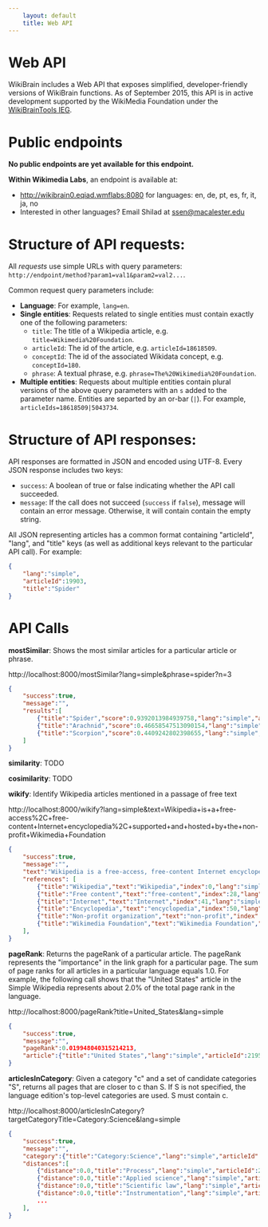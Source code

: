 ```yaml
---
    layout: default
    title: Web API
---
```

# Web API

WikiBrain includes a Web API that exposes simplified, developer-friendly versions of WikiBrain functions. 
As of September 2015, this API is in active development supported by the WikiMedia Foundation under the [WikiBrainTools IEG](https://meta.wikimedia.org/wiki/Grants:IEG/WikiBrainTools).

# Public endpoints

**No public endpoints are yet available for this endpoint.**

**Within Wikimedia Labs**, an endpoint is available  at:

* http://wikibrain0.eqiad.wmflabs:8080 for languages: en, de, pt, es, fr, it, ja, no
* Interested in other languages? Email Shilad at ssen@macalester.edu

# Structure of API requests:

All *requests* use simple URLs with query parameters:
    `http://endpoint/method?param1=val1&param2=val2...`.

Common request query parameters include:

* **Language**: For example, `lang=en`.
* **Single entities**: Requests related to single entities must contain exactly one of the following parameters:
  * `title`: The title of a Wikipedia article, e.g. `title=Wikimedia%20Foundation`.
  * `articleId`: The id of the article, e.g. `articleId=18618509`.
  * `conceptId`: The id of the associated Wikidata concept, e.g. `conceptId=180`.
  * `phrase`: A textual phrase, e.g. `phrase=The%20Wikimedia%20Foundation`.
* **Multiple entities**: Requests about multiple entities contain plural versions of the above query parameters with an `s` added to the parameter name. Entities are separted by an or-bar (`|`). For example, `articleIds=18618509|5043734`.

# Structure of API responses:

API responses are formatted in JSON and encoded using UTF-8. Every JSON response includes two keys:

 * `success`: A boolean of true or false indicating whether the API call succeeded.
 * `message`: If the call does not succeed (`success` if `false`), message will contain an error message. Otherwise, it will contain contain the empty string.

All JSON representing articles has a common format containing "articleId", "lang", and "title" keys (as well as additional keys relevant to the particular API call). For example:

```json
{
    "lang":"simple",
    "articleId":19903,
    "title":"Spider"
}
```

# API Calls

**mostSimilar**: Shows the most similar articles for a particular article or phrase.

http://localhost:8000/mostSimilar?lang=simple&phrase=spider?n=3

```json
{
    "success":true,
    "message":"",
    "results":[
        {"title":"Spider","score":0.9392013984939758,"lang":"simple","articleId":19903},
        {"title":"Arachnid","score":0.46658547513090154,"lang":"simple","articleId":22923},
        {"title":"Scorpion","score":0.4409242802398655,"lang":"simple","articleId":22045}
    ]
}
```

**similarity**: TODO


**cosimilarity**: TODO


**wikify**: Identify Wikipedia articles mentioned in a passage of free text

http://localhost:8000/wikify?lang=simple&text=Wikipedia+is+a+free-access%2C+free-content+Internet+encyclopedia%2C+supported+and+hosted+by+the+non-profit+Wikimedia+Foundation

```json
{
    "success":true,
    "message":"",
    "text":"Wikipedia is a free-access, free-content Internet encyclopedia, supported and hosted by the non-profit Wikimedia Foundation.",
    "references": [
        {"title":"Wikipedia","text":"Wikipedia","index":0,"lang":"simple","articleId":27263},
        {"title":"Free content","text":"free-content","index":28,"lang":"simple","articleId":129718},
        {"title":"Internet","text":"Internet","index":41,"lang":"simple","articleId":362},
        {"title":"Encyclopedia","text":"encyclopedia","index":50,"lang":"simple","articleId":217},
        {"title":"Non-profit organization","text":"non-profit","index":92,"lang":"simple","articleId":83609},
        {"title":"Wikimedia Foundation","text":"Wikimedia Foundation","index":103,"lang":"simple","articleId":224356}
    ],
}
```


**pageRank**: Returns the pageRank of a particular article. The pageRank represents the "importance" in the link graph for a particular page. The sum of page ranks for all articles in a particular language equals 1.0. For example, the following call shows that the "United States" article in the Simple Wikipedia represents about 2.0% of the total page rank in the language.

http://localhost:8000/pageRank?title=United_States&lang=simple

```json
{
    "success":true,
    "message":"",
    "pageRank":0.019948040315214213,
    "article":{"title":"United States","lang":"simple","articleId":219587}
}
```

**articlesInCategory**: Given a category "c" and a set of candidate categories "S", returns all pages that are closer to c than S. If S is not specified, the language edition's top-level categories are used. S must contain c.

http://localhost:8000/articlesInCategory?targetCategoryTitle=Category:Science&lang=simple

```json
{
    "success":true,
    "message":"",
    "category":{"title":"Category:Science","lang":"simple","articleId":5833},"success":true,
    "distances":[
        {"distance":0.0,"title":"Process","lang":"simple","articleId":202920},
        {"distance":0.0,"title":"Applied science","lang":"simple","articleId":402104},
        {"distance":0.0,"title":"Scientific law","lang":"simple","articleId":171228},
        {"distance":0.0,"title":"Instrumentation","lang":"simple","articleId":144685},
        ...
    ],
}
```
